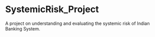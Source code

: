 # SystemicRisk_Project
A project on understanding and evaluating the systemic risk of Indian Banking System.
